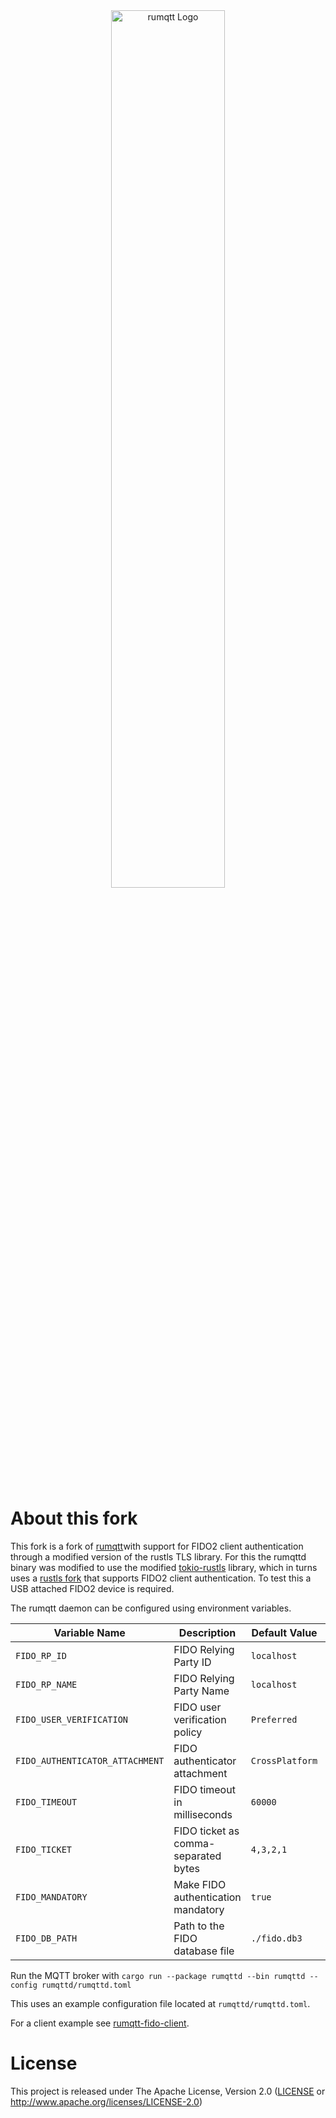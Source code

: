 <div align="center">
  <img alt="rumqtt Logo" src="docs/rumqtt.png" width="60%" />
</div>
<br/>

# About this fork

This fork is a fork of [rumqtt](https://github.com/bytebeamio/rumqtt)with support for FIDO2 client authentication through a modified version of the rustls TLS library.
For this the rumqttd binary was modified to use the modified [tokio-rustls](https://github.com/7ritn/tokio-rustls#) library, which in turns uses a [rustls fork](https://github.com/7ritn/rustls) that supports FIDO2 client authentication.
To test this a USB attached FIDO2 device is required.

The rumqtt daemon can be configured using environment variables.

| Variable Name                   | Description                            | Default Value                 | Example Value                     |
|---------------------------------|----------------------------------------|-------------------------------|-----------------------------------|
| `FIDO_RP_ID`                    | FIDO Relying Party ID                  | `localhost`                   | `example.com`                     |
| `FIDO_RP_NAME`                  | FIDO Relying Party Name                | `localhost`                   | `Example Inc.`                    |
| `FIDO_USER_VERIFICATION`        | FIDO user verification policy          | `Preferred`                   | `Required`                        |
| `FIDO_AUTHENTICATOR_ATTACHMENT` | FIDO authenticator attachment          | `CrossPlatform`               | `Platform`                        |
| `FIDO_TIMEOUT`                  | FIDO timeout in milliseconds           | `60000`                       | `30000`                           |
| `FIDO_TICKET`                   | FIDO ticket as comma-separated bytes   | `4,3,2,1`                     | `1,2,3,4`                         |
| `FIDO_MANDATORY`                | Make FIDO authentication mandatory     | `true`                        | `false`                           |
| `FIDO_DB_PATH`                  | Path to the FIDO database file         | `./fido.db3`                  | `/var/lib/fido.db3`               |

Run the MQTT broker with `cargo run --package rumqttd --bin rumqttd --config rumqttd/rumqttd.toml`

This uses an example configuration file located at `rumqttd/rumqttd.toml`.

For a client example see [rumqtt-fido-client](https://github.com/7ritn/rumqtt-fido-client).

# License

This project is released under The Apache License, Version 2.0 ([LICENSE](./LICENSE) or http://www.apache.org/licenses/LICENSE-2.0)
